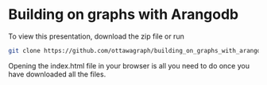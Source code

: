 # Building on graphs with Arangodb

To view this presentation, download the zip file or run

```bash
git clone https://github.com/ottawagraph/building_on_graphs_with_arangodb.git
```

Opening the index.html file in your browser is all you need to do once
you have downloaded all the files.
